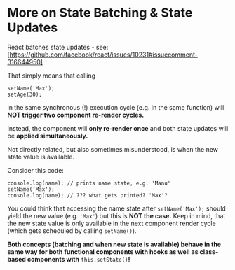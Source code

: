 # More on State Batching & State Updates
React batches state updates - see: [https://github.com/facebook/react/issues/10231#issuecomment-316644950]

That simply means that calling
```
setName('Max');
setAge(30);
```
in the same synchronous (!) execution cycle (e.g. in the same function) will **NOT trigger two component re-render cycles.**

Instead, the component will **only re-render once** and both state updates will be **applied simultaneously.**

Not directly related, but also sometimes misunderstood, is when the new state value is available.

Consider this code:
```
console.log(name); // prints name state, e.g. 'Manu'
setName('Max');
console.log(name); // ??? what gets printed? 'Max'?
```
You could think that accessing the name state after `setName('Max');` should yield the new value (e.g. `'Max'`) but this is **NOT the case.** Keep in mind, that the new state value is only available in the next component render cycle (which gets scheduled by calling `setName()`).

**Both concepts (batching and when new state is available) behave in the same way for both functional components with hooks as well as class-based components with** `this.setState()`**!**
